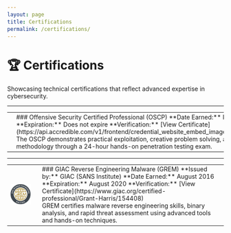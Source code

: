 ```yaml
---
layout: page
title: Certifications
permalink: /certifications/
---
```


# 🏆 Certifications

Showcasing technical certifications that reflect advanced expertise in cybersecurity.

---

<table style="width:100%; border: none;">
  <tr>
    <td style="width: 60px; vertical-align: middle;">
      <img src="/assets/img/oscp.png" alt="OSCP Logo" width="48" height="48">
    </td>
    <td style="vertical-align: middle;">
      ### Offensive Security Certified Professional (OSCP)
      **Date Earned:** May 2022  
      **Expiration:** Does not expire  
      **Verification:** [View Certificate](https://api.accredible.com/v1/frontend/credential_website_embed_image/certificate/51841931)  
      <br>
      The OSCP demonstrates practical exploitation, creative problem solving, and disciplined methodology through a 24-hour hands-on penetration testing exam.
    </td>
  </tr>
</table>

---

<table style="width:100%; border: none;">
  <tr>
    <td style="width: 60px; vertical-align: middle;">
      <img src="/assets/img/grem.png" alt="GREM Logo" width="48" height="48">
    </td>
    <td style="vertical-align: middle;">
      ### GIAC Reverse Engineering Malware (GREM)
      **Issued by:** GIAC (SANS Institute)  
      **Date Earned:** August 2016
      **Expiration:** August 2020  
      **Verification:** [View Certificate](https://www.giac.org/certified-professional/Grant-Harris/154408)  
      <br>
      GREM certifies malware reverse engineering skills, binary analysis, and rapid threat assessment using advanced tools and hands-on techniques.
    </td>
  </tr>
</table>